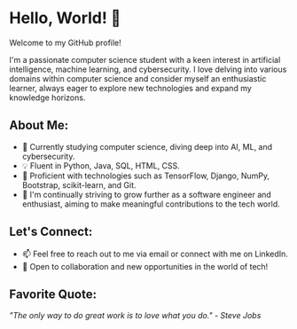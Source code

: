 # Hello, World! 👋

Welcome to my GitHub profile! 

I'm a passionate computer science student with a keen interest in artificial intelligence, machine learning, and cybersecurity. I love delving into various domains within computer science and consider myself an enthusiastic learner, always eager to explore new technologies and expand my knowledge horizons.

## About Me:

- 🔬 Currently studying computer science, diving deep into AI, ML, and cybersecurity.
- 💡 Fluent in Python, Java, SQL, HTML, CSS.
- 🚀 Proficient with technologies such as TensorFlow, Django, NumPy, Bootstrap, scikit-learn, and Git.
- 🌱 I'm continually striving to grow further as a software engineer and enthusiast, aiming to make meaningful contributions to the tech world.

## Let's Connect:

- 📫 Feel free to reach out to me via email or connect with me on LinkedIn.
- 🤝 Open to collaboration and new opportunities in the world of tech!

## Favorite Quote:

_"The only way to do great work is to love what you do." - Steve Jobs_
